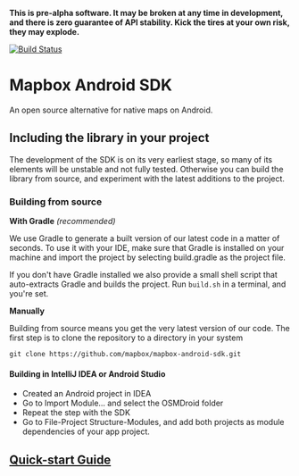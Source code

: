 **This is pre-alpha software. It may be broken at any time in development,
and there is zero guarantee of API stability. Kick the tires at your own
risk, they may explode.**

[![Build Status](https://travis-ci.org/mapbox/mapbox-android-sdk.png?branch=master)](https://travis-ci.org/mapbox/mapbox-android-sdk)

# Mapbox Android SDK

An open source alternative for native maps on Android.

## Including the library in your project

The development of the SDK is on its very earliest stage, so many of its elements
will be unstable and not fully tested. Otherwise you can build the library from
source, and experiment with the latest additions to the project.

### Building from source

**With Gradle** *(recommended)*

We use Gradle to generate a built version of our latest code in a matter of seconds.
To use it with your IDE, make sure that Gradle is installed on your machine and
import the project by selecting build.gradle as the project file.

If you don't have Gradle installed we also provide a small shell script that
auto-extracts Gradle and builds the project. Run `build.sh` in a terminal, and you're set.

**Manually**

Building from source means you get the very latest version of our code. The first step is to clone the repository to a directory in your system

```git clone https://github.com/mapbox/mapbox-android-sdk.git ```

#### Building in IntelliJ IDEA or Android Studio

* Created an Android project in IDEA
* Go to Import Module... and select the OSMDroid folder
* Repeat the step with the SDK
* Go to File-Project Structure-Modules, and add both projects as module dependencies of your app project.

## [Quick-start Guide](https://github.com/mapbox/mapbox-android-sdk/blob/master/QUICKSTART.md)
